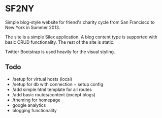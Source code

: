 SF2NY
=====

Simple blog-style website for friend's charity cycle from San
Francisco to New York in Summer 2013.

The site is a simple Silex application. A blog content type is
supported with basic CRUD functionality. The rest of the site is
static.

Twitter Bootstrap is used heavily for the visual styling.

Todo
----

* /setup for virtual hosts (local)
* /setup for db with connection + setup config
* /add simple html template for all routes
* /add basic routes/content (except blogs)
* /theming for homepage
* google analytics
* blogging functionality

